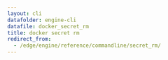 ```yaml
---
layout: cli
datafolder: engine-cli
datafile: docker_secret_rm
title: docker secret rm
redirect_from:
  - /edge/engine/reference/commandline/secret_rm/
---
```

<!--
This page is automatically generated from Docker's source code. If you want to
suggest a change to the text that appears here, open a ticket or pull request
in the source repository on GitHub:

https://github.com/docker/cli
-->
